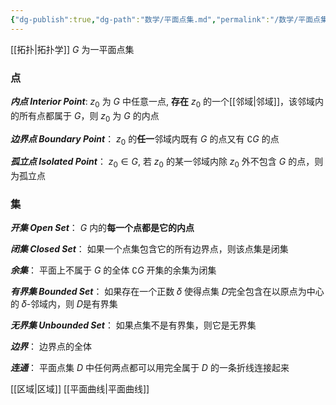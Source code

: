 ```yaml
---
{"dg-publish":true,"dg-path":"数学/平面点集.md","permalink":"/数学/平面点集/","dgPassFrontmatter":true,"noteIcon":"","created":"2024-05-21T15:20:28.184+08:00","updated":"2024-05-29T12:53:09.334+08:00"}
---
```


[[拓扑\|拓扑学]]
$G$ 为一平面点集
### 点
***内点 Interior Point***:
$z_{0}$ 为 $G$ 中任意一点, **存在** $z_{0}$ 的一个[[邻域\|邻域]]，该邻域内的所有点都属于 $G$，则 $z_{0}$ 为 $G$ 的内点

***边界点 Boundary Point***： 
$z_{0}$ 的**任一**邻域内既有 $G$ 的点又有 $\complement G$ 的点

***孤立点 Isolated Point***：
$z_{0}\in G$, 若 $z_{0}$ 的某一邻域内除 $z_{0}$ 外不包含 $G$ 的点，则为孤立点

### 集
***开集 Open Set***： 
$G$ 内的**每一个点都是它的内点**

***闭集 Closed Set***：
如果一个点集包含它的所有边界点，则该点集是闭集

***余集***：
平面上不属于 $G$ 的全体 $\complement G$
开集的余集为闭集


***有界集 Bounded Set***：
如果存在一个正数 𝛿 使得点集 𝐷完全包含在以原点为中心的 𝛿-邻域内，则 𝐷是有界集

***无界集 Unbounded Set***：
如果点集不是有界集，则它是无界集


***边界***：
边界点的全体

***连通***：
平面点集 $D$ 中任何两点都可以用完全属于 $D$ 的一条折线连接起来


[[区域\|区域]]
[[平面曲线\|平面曲线]]
